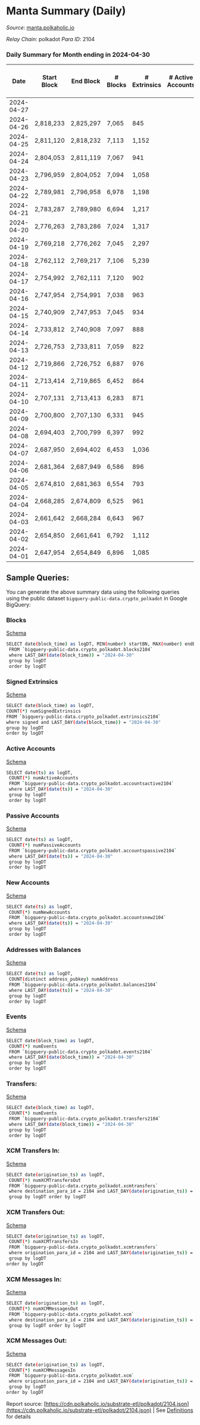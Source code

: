 # Manta Summary (Daily)

_Source_: [manta.polkaholic.io](https://manta.polkaholic.io)

*Relay Chain*: polkadot
*Para ID*: 2104



### Daily Summary for Month ending in 2024-04-30


| Date    | Start Block | End Block | # Blocks | # Extrinsics | # Active Accounts | # Passive Accounts | # New Accounts | # Addresses | # Events  | # Transfers ($USD) | # XCM Transfers In ($USD) | # XCM Transfers Out ($USD) | # XCM In | # XCM Out | Issues |
|---------|-------------|-----------|----------|--------------|-------------------|--------------------|----------------|-------------|-----------|--------------------|---------------------------|----------------------------|----------|-----------|--------|
| 2024-04-27 |  |  |  |  |  |  |  |  |  |   |   |   |  |  |  |
| 2024-04-26 | 2,818,233 | 2,825,297 | 7,065 | 845 |  |  |  |  | 86,200 | 186  |   |   |  |  |  |
| 2024-04-25 | 2,811,120 | 2,818,232 | 7,113 | 1,152 |  |  |  | 23,226 | 89,369 | 295  |   |   |  |  |  |
| 2024-04-24 | 2,804,053 | 2,811,119 | 7,067 | 941 |  |  |  | 23,198 | 86,411 | 232  |   |   |  |  |  |
| 2024-04-23 | 2,796,959 | 2,804,052 | 7,094 | 1,058 |  |  |  |  | 87,384 | 270  |   |   |  |  |  |
| 2024-04-22 | 2,789,981 | 2,796,958 | 6,978 | 1,198 |  |  |  | 23,171 | 88,046 | 212  |   |   |  |  |  |
| 2024-04-21 | 2,783,287 | 2,789,980 | 6,694 | 1,217 |  |  |  | 23,141 | 74,605 | 314  |   |   |  |  |  |
| 2024-04-20 | 2,776,263 | 2,783,286 | 7,024 | 1,317 |  |  |  | 23,091 | 88,702 | 386  |   |   |  |  |  |
| 2024-04-19 | 2,769,218 | 2,776,262 | 7,045 | 2,297 |  |  |  | 23,062 | 97,851 | 907  |   |   |  |  |  |
| 2024-04-18 | 2,762,112 | 2,769,217 | 7,106 | 5,239 |  |  |  | 23,050 | 148,855 | 14,370  |   |   |  |  |  |
| 2024-04-17 | 2,754,992 | 2,762,111 | 7,120 | 902 |  |  |  | 22,790 | 84,314 | 152  |   |   |  |  |  |
| 2024-04-16 | 2,747,954 | 2,754,991 | 7,038 | 963 |  |  |  | 22,767 | 84,094 | 244  |   |   |  |  |  |
| 2024-04-15 | 2,740,909 | 2,747,953 | 7,045 | 934 |  |  |  | 22,736 | 84,036 | 112  |   |   |  |  |  |
| 2024-04-14 | 2,733,812 | 2,740,908 | 7,097 | 888 |  |  |  | 22,690 | 83,628 | 138  |   |   |  |  |  |
| 2024-04-13 | 2,726,753 | 2,733,811 | 7,059 | 822 |  |  |  | 22,667 | 82,741 | 188  |   |   |  |  |  |
| 2024-04-12 | 2,719,866 | 2,726,752 | 6,887 | 976 |  |  |  | 22,622 | 70,739 | 169  |   |   |  |  |  |
| 2024-04-11 | 2,713,414 | 2,719,865 | 6,452 | 864 |  |  |  | 22,608 | 76,899 | 113  |   |   |  |  |  |
| 2024-04-10 | 2,707,131 | 2,713,413 | 6,283 | 871 |  |  |  | 22,582 | 76,201 | 111  |   |   |  |  |  |
| 2024-04-09 | 2,700,800 | 2,707,130 | 6,331 | 945 |  |  |  | 22,563 | 66,376 | 153  |   |   |  |  |  |
| 2024-04-08 | 2,694,403 | 2,700,799 | 6,397 | 992 |  |  |  | 22,530 | 78,182 | 147  |   |   |  |  |  |
| 2024-04-07 | 2,687,950 | 2,694,402 | 6,453 | 1,036 |  |  |  | 22,494 | 68,472 | 169  |   |   |  |  |  |
| 2024-04-06 | 2,681,364 | 2,687,949 | 6,586 | 896 |  |  |  | 22,470 | 77,665 | 136  |   |   |  |  |  |
| 2024-04-05 | 2,674,810 | 2,681,363 | 6,554 | 793 |  |  |  | 22,453 | 74,768 | 113  |   |   |  |  |  |
| 2024-04-04 | 2,668,285 | 2,674,809 | 6,525 | 961 |  |  |  | 22,413 | 69,575 | 130  |   |   |  |  |  |
| 2024-04-03 | 2,661,642 | 2,668,284 | 6,643 | 967 |  |  |  | 22,376 | 79,837 | 129  |   |   |  |  |  |
| 2024-04-02 | 2,654,850 | 2,661,641 | 6,792 | 1,112 |  |  |  | 22,337 | 82,322 | 218  |   |   |  |  |  |
| 2024-04-01 | 2,647,954 | 2,654,849 | 6,896 | 1,085 |  |  |  | 22,307 | 70,787 | 183  |   |   |  |  |  |

## Sample Queries:
You can generate the above summary data using the following queries using the public dataset `bigquery-public-data.crypto_polkadot` in Google BigQuery:


### Blocks 

[Schema](https://github.com/colorfulnotion/substrate-etl/blob/main/schema/blocks.json)

```bash
SELECT date(block_time) as logDT, MIN(number) startBN, MAX(number) endBN, COUNT(*) numBlocks 
 FROM `bigquery-public-data.crypto_polkadot.blocks2104`  
 where LAST_DAY(date(block_time)) = "2024-04-30" 
 group by logDT 
 order by logDT
```

### Signed Extrinsics 

[Schema](https://github.com/colorfulnotion/substrate-etl/blob/main/schema/extrinsics.json)

```bash
SELECT date(block_time) as logDT, 
COUNT(*) numSignedExtrinsics 
FROM `bigquery-public-data.crypto_polkadot.extrinsics2104`  
where signed and LAST_DAY(date(block_time)) = "2024-04-30" 
group by logDT 
order by logDT
```

### Active Accounts 

[Schema](https://github.com/colorfulnotion/substrate-etl/blob/main/schema/accountsactive.json)

```bash
SELECT date(ts) as logDT, 
 COUNT(*) numActiveAccounts 
 FROM `bigquery-public-data.crypto_polkadot.accountsactive2104` 
 where LAST_DAY(date(ts)) = "2024-04-30" 
 group by logDT 
 order by logDT
```

### Passive Accounts 

[Schema](https://github.com/colorfulnotion/substrate-etl/blob/main/schema/accountspassive.json)

```bash
SELECT date(ts) as logDT, 
 COUNT(*) numPassiveAccounts 
 FROM `bigquery-public-data.crypto_polkadot.accountspassive2104` 
 where LAST_DAY(date(ts)) = "2024-04-30" 
 group by logDT 
 order by logDT
```

### New Accounts 

[Schema](https://github.com/colorfulnotion/substrate-etl/blob/main/schema/accountsnew.json)

```bash
SELECT date(ts) as logDT, 
 COUNT(*) numNewAccounts 
 FROM `bigquery-public-data.crypto_polkadot.accountsnew2104` 
 where LAST_DAY(date(ts)) = "2024-04-30" 
 group by logDT
 order by logDT
```

### Addresses with Balances 

[Schema](https://github.com/colorfulnotion/substrate-etl/blob/main/schema/balances.json)

```bash
SELECT date(ts) as logDT,
 COUNT(distinct address_pubkey) numAddress 
 FROM `bigquery-public-data.crypto_polkadot.balances2104` 
 where LAST_DAY(date(ts)) = "2024-04-30" 
 group by logDT 
 order by logDT
```

### Events 

[Schema](https://github.com/colorfulnotion/substrate-etl/blob/main/schema/events.json)

```bash
SELECT date(block_time) as logDT, 
 COUNT(*) numEvents 
 FROM `bigquery-public-data.crypto_polkadot.events2104` 
 where LAST_DAY(date(block_time)) = "2024-04-30" 
 group by logDT 
 order by logDT
```

### Transfers:

[Schema](https://github.com/colorfulnotion/substrate-etl/blob/main/schema/transfers.json)

```bash
SELECT date(block_time) as logDT, 
 COUNT(*) numEvents 
 FROM `bigquery-public-data.crypto_polkadot.transfers2104` 
 where LAST_DAY(date(block_time)) = "2024-04-30" 
 group by logDT 
 order by logDT
```

### XCM Transfers In: 

[Schema](https://github.com/colorfulnotion/substrate-etl/blob/main/schema/xcmtransfers.json)

```bash
SELECT date(origination_ts) as logDT, 
 COUNT(*) numXCMTransfersOut 
 FROM `bigquery-public-data.crypto_polkadot.xcmtransfers` 
 where destination_para_id = 2104 and LAST_DAY(date(origination_ts)) = "2024-04-30" 
 group by logDT order by logDT
```

### XCM Transfers Out: 

[Schema](https://github.com/colorfulnotion/substrate-etl/blob/main/schema/xcmtransfers.json)

```bash
SELECT date(origination_ts) as logDT, 
 COUNT(*) numXCMTransfersIn 
 FROM `bigquery-public-data.crypto_polkadot.xcmtransfers` 
 where origination_para_id = 2104 and LAST_DAY(date(origination_ts)) = "2024-04-30" 
 group by logDT 
order by logDT
```

### XCM Messages In: 

[Schema](https://github.com/colorfulnotion/substrate-etl/blob/main/schema/xcm.json)

```bash
SELECT date(origination_ts) as logDT, 
 COUNT(*) numXCMMessagesOut 
 FROM `bigquery-public-data.crypto_polkadot.xcm` 
 where destination_para_id = 2104 and LAST_DAY(date(origination_ts)) = "2024-04-30" 
 group by logDT order by logDT
```

### XCM Messages Out: 

[Schema](https://github.com/colorfulnotion/substrate-etl/blob/main/schema/xcm.json)

```bash
SELECT date(origination_ts) as logDT, 
 COUNT(*) numXCMMessagesIn 
 FROM `bigquery-public-data.crypto_polkadot.xcm` 
 where origination_para_id = 2104 and LAST_DAY(date(origination_ts)) = "2024-04-30" 
 group by logDT 
order by logDT
```


Report source: [https://cdn.polkaholic.io/substrate-etl/polkadot/2104.json](https://cdn.polkaholic.io/substrate-etl/polkadot/2104.json) | See [Definitions](/DEFINITIONS.md) for details
